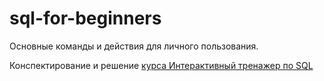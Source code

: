# sql-for-beginners

Основные команды и действия для личного пользования.

Конспектирование и решение [курса Интерактивный тренажер по SQL](https://stepik.org/course/63054/syllabus)